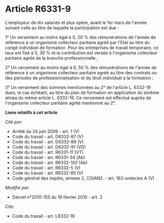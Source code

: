 # Article R6331-9

L'employeur de dix salariés et plus opère, avant le 1er mars de l'année suivant celle au titre de laquelle la participation
est due : 

1° Un versement au moins égal à 0, 20 % des rémunérations de l'année de référence à un organisme collecteur paritaire agréé
par l'Etat au titre du congé individuel de formation. Pour les entreprises de travail temporaire, ce taux est fixé à 0, 30 %
et la contribution est versée à l'organisme collecteur paritaire agréé de la branche professionnelle ; 

2° Un versement au moins égal à 0, 50 % des rémunérations de l'année de référence à un organisme collecteur paritaire agréé
au titre des contrats ou des périodes de professionnalisation et du droit individuel à la formation ; 

3° Un versement des sommes mentionnées au 2° de l'article L. 6332-19 dues, le cas échéant, au titre du plan de formation en
application du sixième alinéa du même article L. 6332-19. Ce versement est effectué auprès de l'organisme collecteur
paritaire agréé mentionné au 2°.

**Liens relatifs à cet article**

_Cité par_:

  - Arrêté du 24 juin 2009 - art. 1 (V)
  - Code du travail - art. D6332-87 (V)
  - Code du travail - art. D6332-89 (V)
  - Code du travail - art. D6332-91 (VD)
  - Code du travail - art. R6331-11 (VT)
  - Code du travail - art. R6331-34 (Ab)
  - Code du travail - art. R6332-102 (Ab)
  - Code du travail - art. R6332-5 (V)
  - Code du travail - art. R6332-85 (V)
  - Code général des impôts, annexe 2, CGIAN2. - art. 163 undecies A (V)

_Modifié par_:

  - Décret n°2010-155 du 19 février 2010 - art. 2

_Cite_:

  - Code du travail - art. L6332-19
